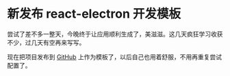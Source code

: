 # 新发布 react-electron 开发模板

尝试了差不多一整天，今晚终于让应用顺利生成了，美滋滋。这几天疯狂学习收获不少，过几天有空再来写写。

现在把项目发布到 [GitHub](https://github.com/purple4pur/react-electron-templete) 上作为模板了，以后自己也用着舒服，不用再重复尝试配置了。
